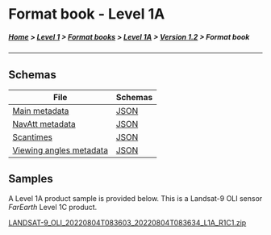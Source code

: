 # Format book - Level 1A

##### [Home](../../../../README.md) > [Level 1](../../../../Level%201/) > [Format books](../../../Format%20books/) > [Level 1A](../../Level%201A/) > [Version 1.2](../Version%201.2/) > Format book
---

## Schemas

| File     | Schemas      |
| ------------- | ------------- |
| [Main metadata](METADATA_V1_2.md) | [JSON](METADATA_V1_2.json) |
| [NavAtt metadata](NAVATT_V1_2.md) | [JSON](NAVATT_V1_2.json) |
| [Scantimes](SCANTIMES_V1_2.md) | [JSON](SCANTIMES_V1_2.json) |
| [Viewing angles metadata](VIEW_ANGLES_V1_2.md) | [JSON](VIEW_ANGLES_V1_2.json) |

## Samples

A Level 1A product sample is provided below. This is a Landsat-9 OLI sensor *FarEarth* Level 1C product. 

[LANDSAT-9_OLI_20220804T083603_20220804T083634_L1A_R1C1.zip](https://stfarearth3b2cstatic.blob.core.windows.net/product-samples/products/v1.2/L1A/LANDSAT-9_OLI_20220804T083603_20220804T083634_L1A_R1C1.zip)
